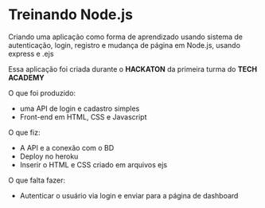 # Treinando Node.js

Criando uma aplicação como forma de aprendizado usando sistema de autenticação, login, registro e mudança de página em Node.js, usando express e .ejs

Essa aplicação foi criada durante o <b>HACKATON</b> da primeira turma do <b>TECH ACADEMY</b>

O que foi produzido:
- uma API de login e cadastro simples
- Front-end em HTML, CSS e Javascript 

O que fiz:
- A API e a conexão com o BD
- Deploy no heroku
- Inserir o HTML e CSS criado em arquivos ejs

O que falta fazer:
- Autenticar o usuário via login e enviar para a página de dashboard
